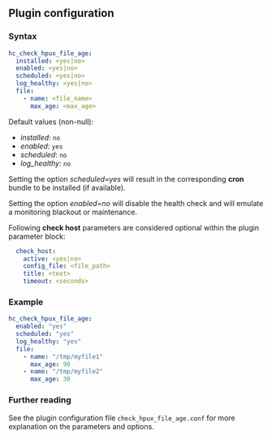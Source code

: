 ## Plugin configuration

### Syntax

```yaml
hc_check_hpux_file_age:
  installed: <yes|no>    
  enabled: <yes|no>
  scheduled: <yes|no>
  log_healthy: <yes|no>
  file:
    - name: <file_name>
      max_age: <max_age>
```

Default values (non-null):
* *installed*: `no`
* *enabled*: `yes`
* *scheduled*: `no`
* *log_healthy*: `no`

Setting the option *scheduled=yes* will result in the corresponding **cron** bundle to be installed (if available).

Setting the option *enabled=no* will disable the health check and will emulate a monitoring blackout or maintenance.

Following **check host** parameters are considered optional within the plugin parameter block:

```yaml
  check_host:
    active: <yes|no>
    config_file: <file_path>
    title: <text>
    timeout: <seconds>
```

### Example

```yaml
hc_check_hpux_file_age:
  enabled: "yes"
  scheduled: "yes"    
  log_healthy: "yes"
  file:
    - name: "/tmp/myfile1"
      max_age: 90
    - name: "/tmp/myfile2"
      max_age: 30
```

### Further reading

See the plugin configuration file `check_hpux_file_age.conf` for more explanation on the parameters and options.
